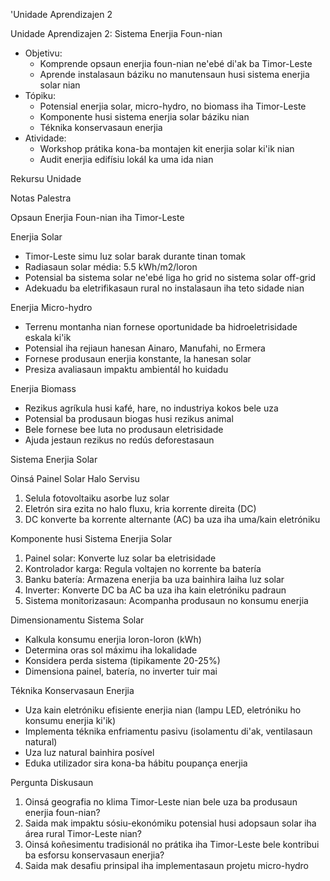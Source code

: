 'Unidade Aprendizajen 2 

Unidade Aprendizajen 2: Sistema Enerjia Foun-nian
- Objetivu:
   * Komprende opsaun enerjia foun-nian ne'ebé di'ak ba Timor-Leste
   * Aprende instalasaun báziku no manutensaun husi sistema enerjia solar nian
- Tópiku:
   * Potensial enerjia solar, micro-hydro, no biomass iha Timor-Leste
   * Komponente husi sistema enerjia solar báziku nian
   * Téknika konservasaun enerjia
- Atividade:
   * Workshop prátika kona-ba montajen kit enerjia solar ki'ik nian
   * Audit enerjia edifísiu lokál ka uma ida nian

Rekursu Unidade

Notas Palestra

Opsaun Enerjia Foun-nian iha Timor-Leste

Enerjia Solar
- Timor-Leste simu luz solar barak durante tinan tomak
- Radiasaun solar média: 5.5 kWh/m2/loron
- Potensial ba sistema solar ne'ebé liga ho grid no sistema solar off-grid
- Adekuadu ba eletrifikasaun rural no instalasaun iha teto sidade nian

Enerjia Micro-hydro
- Terrenu montanha nian fornese oportunidade ba hidroeletrisidade eskala ki'ik
- Potensial iha rejiaun hanesan Ainaro, Manufahi, no Ermera
- Fornese produsaun enerjia konstante, la hanesan solar
- Presiza avaliasaun impaktu ambientál ho kuidadu

Enerjia Biomass
- Rezikus agríkula husi kafé, hare, no industriya kokos bele uza
- Potensial ba produsaun biogas husi rezikus animal
- Bele fornese bee luta no produsaun eletrisidade
- Ajuda jestaun rezikus no redús deforestasaun

Sistema Enerjia Solar

Oinsá Painel Solar Halo Servisu
1. Selula fotovoltaiku asorbe luz solar
2. Eletrón sira ezita no halo fluxu, kria korrente direita (DC)
3. DC konverte ba korrente alternante (AC) ba uza iha uma/kain eletróniku

Komponente husi Sistema Enerjia Solar
1. Painel solar: Konverte luz solar ba eletrisidade
2. Kontrolador karga: Regula voltajen no korrente ba batería
3. Banku batería: Armazena enerjia ba uza bainhira laiha luz solar
4. Inverter: Konverte DC ba AC ba uza iha kain eletróniku padraun
5. Sistema monitorizasaun: Acompanha produsaun no konsumu enerjia

Dimensionamentu Sistema Solar
- Kalkula konsumu enerjia loron-loron (kWh)
- Determina oras sol máximu iha lokalidade
- Konsidera perda sistema (tipikamente 20-25%)
- Dimensiona painel, batería, no inverter tuir mai

Téknika Konservasaun Enerjia
- Uza kain eletróniku efisiente enerjia nian (lampu LED, eletróniku ho konsumu enerjia ki'ik)
- Implementa téknika enfriamentu pasivu (isolamentu di'ak, ventilasaun natural)
- Uza luz natural bainhira posível
- Eduka utilizador sira kona-ba hábitu poupança enerjia

Pergunta Diskusaun

1. Oinsá geografia no klima Timor-Leste nian bele uza ba produsaun enerjia foun-nian?
2. Saida mak impaktu sósiu-ekonómiku potensial husi adopsaun solar iha área rural Timor-Leste nian?
3. Oinsá koñesimentu tradisionál no prátika iha Timor-Leste bele kontribui ba esforsu konservasaun enerjia?
4. Saida mak desafiu prinsipal iha implementasaun projetu micro-hydro